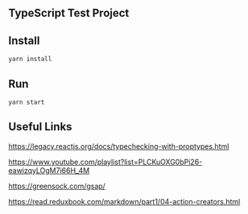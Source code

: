 ## TypeScript Test Project

## Install

````shell
yarn install
````

## Run

````shell
yarn start
````

## Useful Links

https://legacy.reactjs.org/docs/typechecking-with-proptypes.html

https://www.youtube.com/playlist?list=PLCKuOXG0bPi26-eawizqyLOgM7j66H_4M

https://greensock.com/gsap/

https://read.reduxbook.com/markdown/part1/04-action-creators.html